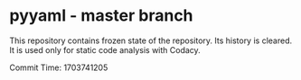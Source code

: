 # pyyaml - master branch

This repository contains frozen state of the repository.
Its history is cleared. It is used only for static code
analysis with Codacy.

Commit Time: 1703741205